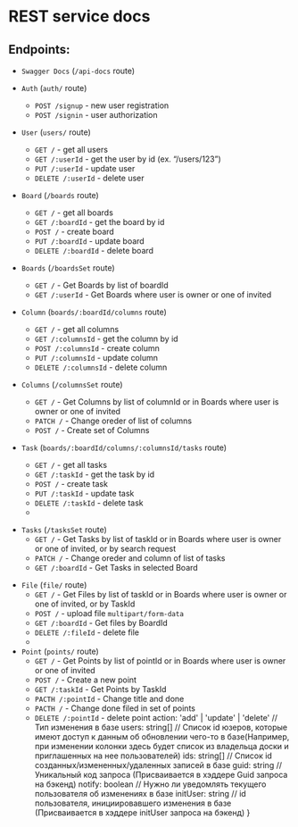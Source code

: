 # REST service docs

## Endpoints:

- `Swagger Docs` (`/api-docs` route)
- `Auth` (`auth/` route)
  - `POST /signup` - new user registration
  - `POST /signin` - user authorization
- `User` (`users/` route)

  - `GET /` - get all users
  - `GET /:userId` - get the user by id (ex. “/users/123”)
  - `PUT /:userId` - update user
  - `DELETE /:userId` - delete user

- `Board` (`/boards` route)

  - `GET /` - get all boards
  - `GET /:boardId` - get the board by id
  - `POST /` - create board
  - `PUT /:boardId` - update board
  - `DELETE /:boardId` - delete board
- `Boards` (`/boardsSet` route)
  - `GET /` - Get Boards by list of boardId
  - `GET /:userId` - Get Boards where user is owner or one of invited

- `Column` (`boards/:boardId/columns` route)

  - `GET /` - get all columns
  - `GET /:columnsId` - get the column by id
  - `POST /:columnsId` - create column
  - `PUT /:columnsId` - update column
  - `DELETE /:columnsId` - delete column
- `Columns` (`/columnsSet` route)
  - `GET /` - Get Columns by list of columnId or in Boards where user is owner or one of invited
  - `PATCH /` - Change oreder of list of columns
  - `POST /` - Create set of Columns


* `Task` (`boards/:boardId/columns/:columnsId/tasks` route)

  - `GET /` - get all tasks
  - `GET /:taskId` - get the task by id
  - `POST /` - create task
  - `PUT /:taskId` - update task
  - `DELETE /:taskId` - delete task
  - 
- `Tasks` (`/tasksSet` route)
  - `GET /` - Get Tasks by list of taskId or in Boards where user is owner or one of invited, or by search request
  - `PATCH /` - Change oreder and column of list of tasks
  - `GET /:boardId` - Get Tasks in selected Board

* `File` (`file/` route)
  - `GET /` - Get Files by list of taskId or in Boards where user is owner or one of invited, or by TaskId
  - `POST /` - upload file `multipart/form-data`
  - `GET /:boardId` - Get files by BoardId
  - `DELETE /:fileId` - delete file
  - 
* `Point` (`points/` route)
  - `GET /` - Get Points by list of pointId or in Boards where user is owner or one of invited
  - `POST /` - Create a new point
  - `GET /:taskId` - Get Points by TaskId
  - `PACTH /:pointId` - Change title and done
  - `PACTH /` - Change done filed in set of points
  - `DELETE /:pointId` - delete point
  action: 'add' | 'update' | 'delete' // Тип изменения в базе
  users: string[] // Список id юзеров, которые имеют доступ к данным об обновлении чего-то в базе(Например, при изменении колонки здесь будет список из владельца доски и приглашенных на нее пользователей)
  ids: string[] // Список id созданных/измененных/удаленных записей в базе
  guid: string // Уникальный код запроса (Присваивается в хэддере Guid запроса на бэкенд)
  notify: boolean // Нужно ли уведомлять текущего пользователя об изменениях в базе
  initUser: string // id пользователя, инициировавшего изменения в базе (Присваивается в хэддере initUser запроса на бэкенд) 
}
```
